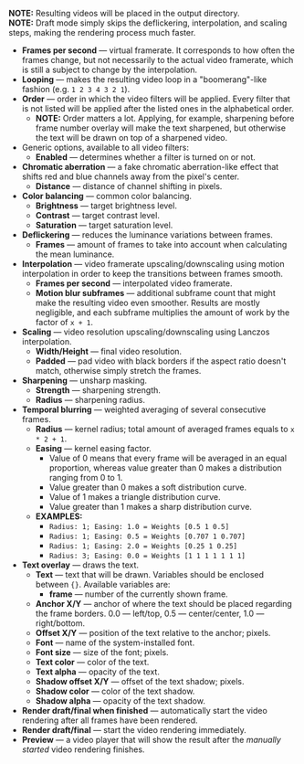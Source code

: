 **NOTE:** Resulting videos will be placed in the output directory.  
**NOTE:** Draft mode simply skips the deflickering, interpolation, and scaling steps, making the rendering process much faster.

* **Frames per second** — virtual framerate. It corresponds to how often the frames change, but not necessarily to the actual video framerate, which is still a subject to change by the interpolation.
* **Looping** — makes the resulting video loop in a "boomerang"-like fashion (e.g. `1 2 3 4 3 2 1`).
* **Order** — order in which the video filters will be applied. Every filter that is not listed will be applied after the listed ones in the alphabetical order.
    * **NOTE:** Order matters a lot. Applying, for example, sharpening before frame number overlay will make the text sharpened, but otherwise the text will be drawn on top of a sharpened video.
* Generic options, available to all video filters:
    * **Enabled** — determines whether a filter is turned on or not.
* **Chromatic aberration** — a fake chromatic aberration-like effect that shifts red and blue channels away from the pixel's center.
    * **Distance** — distance of channel shifting in pixels.
* **Color balancing** — common color balancing.
    * **Brightness** — target brightness level.
    * **Contrast** — target contrast level.
    * **Saturation** — target saturation level.
* **Deflickering** — reduces the luminance variations between frames.
    * **Frames** — amount of frames to take into account when calculating the mean luminance.
* **Interpolation** — video framerate upscaling/downscaling using motion interpolation in order to keep the transitions between frames smooth.
    * **Frames per second** — interpolated video framerate.
    * **Motion blur subframes** — additional subframe count that might make the resulting video even smoother. Results are mostly negligible, and each subframe multiplies the amount of work by the factor of `x + 1`.
* **Scaling** — video resolution upscaling/downscaling using Lanczos interpolation.
    * **Width/Height** — final video resolution.
    * **Padded** — pad video with black borders if the aspect ratio doesn't match, otherwise simply stretch the frames.
* **Sharpening** — unsharp masking.
    * **Strength** — sharpening strength.
    * **Radius** — sharpening radius.
* **Temporal blurring** — weighted averaging of several consecutive frames.
    * **Radius** — kernel radius; total amount of averaged frames equals to `x * 2 + 1`.
    * **Easing** — kernel easing factor.
        * Value of 0 means that every frame will be averaged in an equal proportion, whereas value greater than 0 makes a distribution ranging from 0 to 1.
        * Value greater than 0 makes a soft distribution curve.
        * Value of 1 makes a triangle distribution curve.
        * Value greater than 1 makes a sharp distribution curve.
    * **EXAMPLES:**
        * `Radius: 1; Easing: 1.0 = Weights [0.5 1 0.5]`
        * `Radius: 1; Easing: 0.5 = Weights [0.707 1 0.707]`
        * `Radius: 1; Easing: 2.0 = Weights [0.25 1 0.25]`
        * `Radius: 3; Easing: 0.0 = Weights [1 1 1 1 1 1 1]`
* **Text overlay** — draws the text.
    * **Text** — text that will be drawn. Variables should be enclosed between `{}`. Available variables are:
        * **frame** — number of the currently shown frame.
    * **Anchor X/Y** — anchor of where the text should be placed regarding the frame borders. 0.0 — left/top, 0.5 — center/center, 1.0 — right/bottom.
    * **Offset X/Y** — position of the text relative to the anchor; pixels.
    * **Font** — name of the system-installed font.
    * **Font size** — size of the font; pixels.
    * **Text color** — color of the text.
    * **Text alpha** — opacity of the text.
    * **Shadow offset X/Y** — offset of the text shadow; pixels.
    * **Shadow color** — color of the text shadow.
    * **Shadow alpha** — opacity of the text shadow.
* **Render draft/final when finished** — automatically start the video rendering after all frames have been rendered.
* **Render draft/final** — start the video rendering immediately.
* **Preview** — a video player that will show the result after the _manually started_ video rendering finishes.
